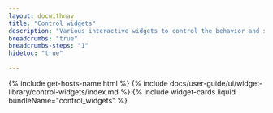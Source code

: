 ```yaml
---
layout: docwithnav
title: "Control widgets"
description: "Various interactive widgets to control the behavior and state of the IoT devices."
breadcrumbs: "true"
breadcrumbs-steps: "1"
hidetoc: "true"

---
```

{% include get-hosts-name.html %}
{% include docs/user-guide/ui/widget-library/control-widgets/index.md %}
{% include widget-cards.liquid bundleName="control_widgets" %}
